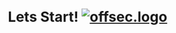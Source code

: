 <h1 align="center">
  <br>
  Lets Start!
  <a href="https://github.com/smadi0x86/CSC-RedOps"><img src="https://thumbs.gfycat.com/ImportantEnragedAlaskanmalamute-size_restricted.gif" alt="offsec.logo"></a>
  <br>
